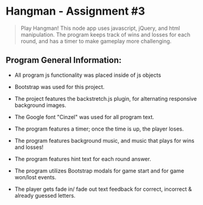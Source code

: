 # Hangman - Assignment #3

> Play Hangman! This node app uses javascript, jQuery, and html manipulation.  The program keeps track of wins and losses for each round, and has a timer to make gameplay more challenging.


## Program General Information:

 * All program js functionality was placed inside of js objects

 * Bootstrap was used for this project.

 * The project features the backstretch.js plugin, for alternating responsive background images.

 * The Google font "Cinzel" was used for all program text.

 * The program features a timer; once the time is up, the player loses.

 * The program features background music, and music that plays for wins and losses!

 * The program features hint text for each round answer.

 * The program utilizes Bootstrap modals for game start and for game won/lost events.

 * The player gets fade in/ fade out text feedback for correct, incorrect & already guessed letters.